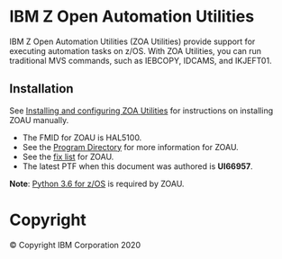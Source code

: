 # IBM Z Open Automation Utilities 
IBM Z Open Automation Utilities (ZOA Utilities) provide support for executing automation tasks on z/OS. With ZOA Utilities, you can run traditional MVS commands, such as IEBCOPY, IDCAMS, and IKJEFT01.

## Installation
See [Installing and configuring ZOA Utilities](https://www.ibm.com/support/knowledgecenter/en/SSKFYE_1.0.0/install.html) for instructions on installing ZOAU manually.

* The FMID for ZOAU is HAL5100. 
* See the [Program Directory](https://www.ibm.com/support/knowledgecenter/en/SSKFYE_1.0.0/program_directory_zoautil/hal5100.html) for more information for ZOAU. 
* See the [fix list](https://www.ibm.com/support/pages/fix-list-ibm-z-open-automation-utilities) for ZOAU.
* The latest PTF when this document was authored is __UI66957__.

__Note__: [Python 3.6 for z/OS](https://github.com/ansible-collections/ibm_zos_core/blob/v0.0.4/docs/README-python-zos.md) is required by ZOAU.

# Copyright
© Copyright IBM Corporation 2020  
